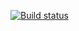 [![Build status](https://ci.appveyor.com/api/projects/status/c0k6byca3af471mu/branch/main?svg=true)](https://ci.appveyor.com/project/keereal1/clean-func/branch/main)